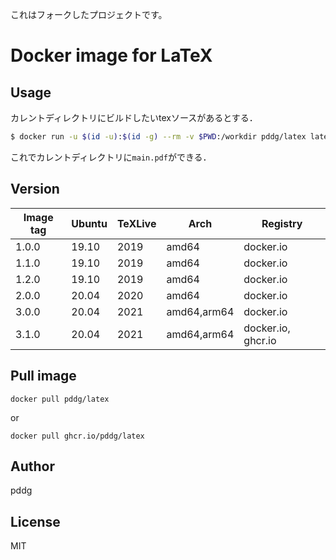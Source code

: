 これはフォークしたプロジェクトです。
# Docker image for LaTeX

## Usage

カレントディレクトリにビルドしたいtexソースがあるとする．

```bash
$ docker run -u $(id -u):$(id -g) --rm -v $PWD:/workdir pddg/latex latexmk main.tex
```

これでカレントディレクトリに`main.pdf`ができる．

## Version

| Image tag | Ubuntu | TeXLive | Arch        | Registry           |
| --------- | ------ | ------- | ----------- | ------------------ |
| 1.0.0     | 19.10  | 2019    | amd64       | docker.io          |
| 1.1.0     | 19.10  | 2019    | amd64       | docker.io          |
| 1.2.0     | 19.10  | 2019    | amd64       | docker.io          |
| 2.0.0     | 20.04  | 2020    | amd64       | docker.io          |
| 3.0.0     | 20.04  | 2021    | amd64,arm64 | docker.io          |
| 3.1.0     | 20.04  | 2021    | amd64,arm64 | docker.io, ghcr.io |


## Pull image

```
docker pull pddg/latex
```

or

```
docker pull ghcr.io/pddg/latex
```

## Author

pddg

## License

MIT

